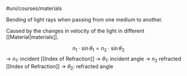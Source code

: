 #uni/courses/materials 

Bending of light rays when passing from one medium to another.

Caused by the changes in velocity of the light in different [[Material|materials]].

$$
n_{1} \cdot \sin \theta_{1} = n_{2} \cdot \sin \theta_{2}
$$
-> $n_{1}$: incident [[Index of Refraction]]
-> $\theta_{1}$: incident angle
-> $n_{2}$ refracted [[Index of Refraction]]
-> $\theta_{2}$: refracted angle
